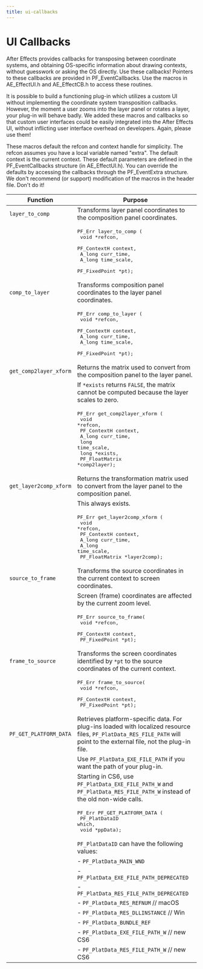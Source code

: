 ```yaml
---
title: ui-callbacks
---
```

# UI Callbacks

After Effects provides callbacks for transposing between coordinate systems, and obtaining OS-specific information about drawing contexts, without guesswork or asking the OS directly. Use these callbacks! Pointers to these callbacks are provided in PF_EventCallbacks. Use the macros in AE_EffectUI.h and AE_EffectCB.h to access these routines.

It is possible to build a functioning plug-in which utilizes a custom UI without implementing the coordinate system transposition callbacks. However, the moment a user zooms into the layer panel or rotates a layer, your plug-in will behave badly. We added these macros and callbacks so that custom user interfaces could be easily integrated into the After Effects UI, without inflicting user interface overhead on developers. Again, please use them!

These macros default the refcon and context handle for simplicity. The refcon assumes you have a local variable named "extra". The default context is the current context. These default parameters are defined in the PF_EventCallbacks structure (in AE_EffectUI.h). You can override the defaults by accessing the callbacks through the PF_EventExtra structure. We don't recommend (or support) modification of the macros in the header file. Don't do it!

|        Function        |                                  Purpose                                   |
|------------------------|------------------------------------------------------------------------------------------------------------------------------------------------------------------------------------------------------------------------------------------------------------|
| `layer_to_comp`        | Transforms layer panel coordinates to the composition panel coordinates.                                                   |
|        | <pre lang="cpp">PF_Err layer_to_comp (<br/>  void   \*refcon,<br/>  PF_ContextH    context,<br/>  A_long         curr_time,<br/>  A_long         time_scale,<br/>  PF_FixedPoint  \*pt);</pre>                     |
| `comp_to_layer`        | Transforms composition panel coordinates to the layer panel coordinates.                                                   |
|        | <pre lang="cpp">PF_Err comp_to_layer (<br/>  void   \*refcon,<br/>  PF_ContextH    context,<br/>  A_long         curr_time,<br/>  A_long         time_scale,<br/>  PF_FixedPoint  \*pt);</pre>                     |
| `get_comp2layer_xform` | Returns the matrix used to convert from the composition panel to the layer panel.                                                  |
|        | If `*exists` returns `FALSE`, the matrix cannot be computed because the layer scales to zero.                                              |
|        | <pre lang="cpp">PF_Err get_comp2layer_xform (<br/>  void    \*refcon,<br/>  PF_ContextH     context,<br/>  A_long          curr_time,<br/>  long    time_scale,<br/>  long    \*exists,<br/>  PF_FloatMatrix  \*comp2layer);</pre> |
| `get_layer2comp_xform` | Returns the transformation matrix used to convert from the layer panel to the composition panel.                                           |
|        | This always exists.                                                                |
|        | <pre lang="cpp">PF_Err get_layer2comp_xform (<br/>  void    \*refcon,<br/>  PF_ContextH     context,<br/>  A_long          curr_time,<br/>  A_long          time_scale,<br/>  PF_FloatMatrix  \*layer2comp);</pre>         |
| `source_to_frame`      | Transforms the source coordinates in the current context to screen coordinates.                                                    |
|        | Screen (frame) coordinates are affected by the current zoom level.                                                         |
|        | <pre lang="cpp">PF_Err source_to_frame(<br/>  void   \*refcon,<br/>  PF_ContextH    context,<br/>  PF_FixedPoint  \*pt);</pre>                                     |
| `frame_to_source`      | Transforms the screen coordinates identified by `*pt` to the source coordinates of the current context.                                            |
|        | <pre lang="cpp">PF_Err frame_to_source(<br/>  void   \*refcon,<br/>  PF_ContextH    context,<br/>  PF_FixedPoint  \*pt);</pre>                                     |
| `PF_GET_PLATFORM_DATA` | Retrieves platform-specific data. For plug-ins loaded with localized resource files, `PF_PlatData_RES_FILE_PATH` will point to the external file, not the plug-in file.                            |
|        | Use `PF_PlatData_EXE_FILE_PATH` if you want the path of your plug-in.                                                      |
|        | Starting in CS6, use `PF_PlatData_EXE_FILE_PATH_W` and `PF_PlatData_RES_FILE_PATH_W` instead of the old non-wide calls.                                    |
|        | <pre lang="cpp">PF_Err PF_GET_PLATFORM_DATA (<br/>  PF_PlatDataID  which,<br/>  void   \*ppData);</pre>                                            |
|        | `PF_PlatDataID` can have the following values:                                                             |
|        | - `PF_PlatData_MAIN_WND`                                                                   |
|        | - `PF_PlatData_EXE_FILE_PATH_DEPRECATED`                                                           |
|        | - `PF_PlatData_RES_FILE_PATH_DEPRECATED`                                                           |
|        | - `PF_PlatData_RES_REFNUM` // macOS                                                                |
|        | - `PF_PlatData_RES_DLLINSTANCE` // Win                                                             |
|        | - `PF_PlatData_BUNDLE_REF`                                                                 |
|        | - `PF_PlatData_EXE_FILE_PATH_W` // new CS6                                                         |
|        | - `PF_PlatData_RES_FILE_PATH_W` // new CS6                                                         |
